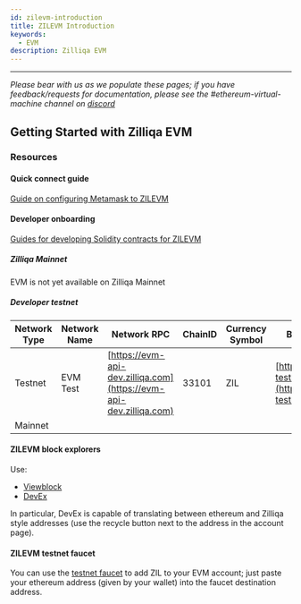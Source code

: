 ```yaml
---
id: zilevm-introduction
title: ZILEVM Introduction
keywords:
  - EVM
description: Zilliqa EVM
---
```


---

_Please bear with us as we populate these pages; if you have feedback/requests
for documentation, please see the #ethereum-virtual-machine channel on
[discord](https://discord.gg/nKznfCaZxy)_

## Getting Started with Zilliqa EVM

### Resources

#### Quick connect guide

[Guide on configuring Metamask to ZILEVM](../onboard/onboard-metamask.md)

#### Developer onboarding

[Guides for developing Solidity contracts for ZILEVM](../developer-onboarding/dev-onboarding-introduction.md)

##### Zilliqa Mainnet

EVM is not yet available on Zilliqa Mainnet

##### Developer testnet

| Network Type | Network Name | Network RPC                                                        | ChainID | Currency Symbol | Block Explorer URL                                                                   |
| ------------ | ------------ | ------------------------------------------------------------------ | ------- | --------------- | ------------------------------------------------------------------------------------ |
| Testnet      | EVM Test     | [https://evm-api-dev.zilliqa.com](https://evm-api-dev.zilliqa.com) | 33101   | ZIL             | [https://zilliqa-testnet.tryethernal.com/](https://zilliqa-testnet.tryethernal.com/) |
| Mainnet      |              |                                                                    |         |                 |                                                                                      |

#### ZILEVM block explorers

Use:

- [Viewblock](https://viewblock.io/zilliqa?network=testnet)
- [DevEx](https://devex.zilliqa.com/?network=https%3A%2F%2Fdev-api.zilliqa.com)

In particular, DevEx is capable of translating between ethereum and Zilliqa
style addresses (use the recycle button next to the address in the account
page).

#### ZILEVM testnet faucet

You can use the
[testnet faucet](../../developers/developer-toolings/dev-tools-faucet.md) to add
ZIL to your EVM account; just paste your ethereum address (given by your wallet)
into the faucet destination address.
